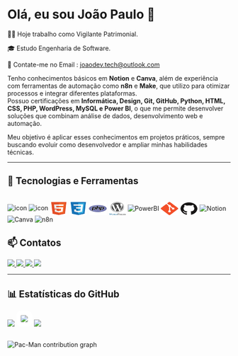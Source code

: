 # Olá, eu sou João Paulo 🍃

🧑‍💼  Hoje trabalho como Vigilante Patrimonial.

🎓  Estudo Engenharia de Software.

📩  Contate-me no Email : joaodev.tech@outlook.com

Tenho conhecimentos básicos em **Notion** e **Canva**, além de experiência com ferramentas de automação como **n8n** e **Make**, que utilizo para otimizar processos e integrar diferentes plataformas.  
Possuo certificações em **Informática, Design, Git, GitHub, Python, HTML, CSS, PHP, WordPress, MySQL e Power BI**, o que me permite desenvolver soluções que combinam análise de dados, desenvolvimento web e automação.  

Meu objetivo é aplicar esses conhecimentos em projetos práticos, sempre buscando evoluir como desenvolvedor e ampliar minhas habilidades técnicas.

---

## 🚀 Tecnologias e Ferramentas

<div style="display: inline_block"><br>


  <!-- Desenvolvimento Web -->
  <img src="https://techstack-generator.vercel.app/python-icon.svg" alt="icon" width="43" height="43" />
  <img src="https://techstack-generator.vercel.app/mysql-icon.svg" alt="icon" width="43" height="43" />
  <img align="center" alt="HTML" height="30" width="40" src="https://raw.githubusercontent.com/devicons/devicon/master/icons/html5/html5-original.svg">
  <img align="center" alt="CSS" height="30" width="40" src="https://raw.githubusercontent.com/devicons/devicon/master/icons/css3/css3-original.svg">
  <img align="center" alt="PHP" height="30" width="40" src="https://raw.githubusercontent.com/devicons/devicon/master/icons/php/php-original.svg">
  <img align="center" alt="WordPress" height="30" width="40" src="https://raw.githubusercontent.com/devicons/devicon/master/icons/wordpress/wordpress-original.svg">
  <img align="center" alt="PowerBI" height="30" width="40" src="https://img.icons8.com/color/48/000000/power-bi.png"/>
  <img align="center" alt="Git" height="30" width="40" src="https://raw.githubusercontent.com/devicons/devicon/master/icons/git/git-original.svg">
  <img align="center" alt="GitHub" height="30" width="40" src="https://raw.githubusercontent.com/devicons/devicon/master/icons/github/github-original.svg">

   <!-- Ferramentas de Produtividade -->
  <img align="center" alt="Notion" height="30" width="40" src="https://cdn.jsdelivr.net/gh/devicons/devicon/icons/notion/notion-original.svg" />
  <img align="center" alt="Canva" height="40" width="40" src="https://img.icons8.com/color/48/000000/canva.png"/>
  <img align="center" alt="n8n" height="30" width="40" src="https://avatars.githubusercontent.com/u/45487711?s=200&v=4"/>
  </div>



## 📫 Contatos
<!-- Outlook -->
<div>
  <a href="mailto:joaodev.tech@outlook.com">
    <img src="https://img.shields.io/badge/Outlook-0078D4?style=for-the-badge&logo=microsoft-outlook&logoColor=white">
  </a>
  
  <!-- Whatsapp -->
  <a href="https://wa.me/5511952854749">
    <img src="https://img.shields.io/badge/WhatsApp-25D366?style=for-the-badge&logo=whatsapp&logoColor=white">
  </a>
  
  <!-- Github -->
 </a>
  <a href="https://github.com/Joaodevtech" target="_blank">
    <img src="https://img.shields.io/badge/GitHub-100000?style=for-the-badge&logo=github&logoColor=white">
  </a>
  
  <!-- LinkedIn -->
  <a href="https://www.linkedin.com/in/SEU-LINKEDIN" target="_blank">
    <img src="https://img.shields.io/badge/-LinkedIn-%230077B5?style=for-the-badge&logo=linkedin&logoColor=white">
  </a>
  
</div>

---

## 📊 Estatísticas do GitHub


<div>
  <img height="150em" src="https://github-readme-stats.vercel.app/api?username=joaopaulosouzas&show_icons=true&theme=dark&include_all_commits=true&count_private=true"/>
  <img 
  height="150em" 
  src="https://media1.giphy.com/media/v1.Y2lkPTc5MGI3NjExYndtem9mY2xiMjk2dG15enBoZDhrMWcyZ2s2d2FmajBzajhlMDQ1MiZlcD12MV9pbnRlcm5hbF9naWZfYnlfaWQmY3Q9Zw/xj160ha5VexzEtEdH6/giphy.gif"
  style="border: 10px solid #FFFFFF; border-radius: 12px;"
/>


  <img height="150em" src="https://github-readme-stats.vercel.app/api/top-langs/?username=joaopaulosouzas&layout=compact&langs_count=16&theme=dark"/>
  
</div>

##

<picture>
  <source media="(prefers-color-scheme: dark)" srcset="https://raw.githubusercontent.com/Joaodevtech/Joaodevtech/output/pacman-contribution-graph-dark.svg">
  <source media="(prefers-color-scheme: light)" srcset="https://raw.githubusercontent.com/Joaodevtech/Joaodevtech/output/pacman-contribution-graph.svg">
  <img alt="Pac-Man contribution graph" src="https://raw.githubusercontent.com/Joaodevtech/Joaodevtech/output/pacman-contribution-graph.svg">
</picture>
